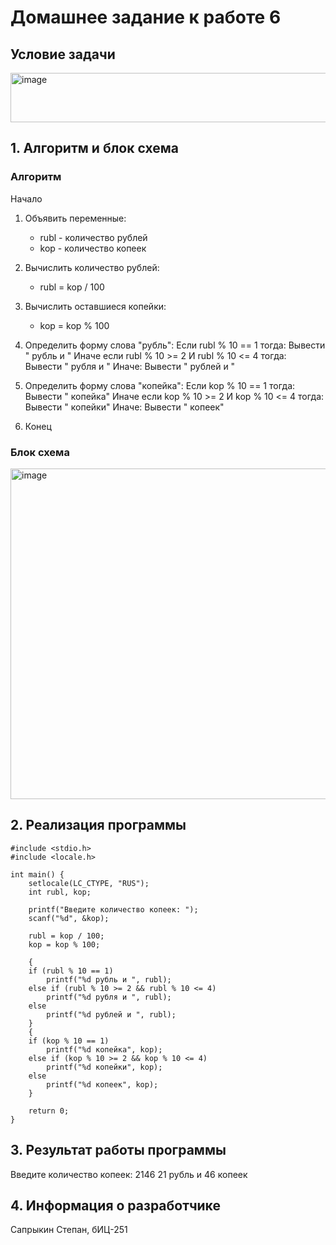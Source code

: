 # Домашнее задание к работе 6
## Условие задачи
<img width="817" height="79" alt="image" src="https://github.com/user-attachments/assets/32335829-d08e-43c7-9a0b-704cdbab13ea" />

## 1. Алгоритм и блок схема
### Алгоритм
Начало
1. Объявить переменные:
   - rubl - количество рублей
   - kop - количество копеек

2. Вычислить количество рублей:
   - rubl = kop / 100
3. Вычислить оставшиеся копейки:
   - kop = kop % 100

4. Определить форму слова "рубль":
    Если rubl % 10 == 1 тогда:
        Вывести " рубль и "
    Иначе если rubl % 10 >= 2 И rubl % 10 <= 4 тогда:
        Вывести " рубля и "
    Иначе:
        Вывести " рублей и "

5. Определить форму слова "копейка":
    Если kop % 10 == 1 тогда:
        Вывести " копейка"
    Иначе если kop % 10 >= 2 И kop % 10 <= 4 тогда:
        Вывести " копейки"
    Иначе:
        Вывести " копеек"

6. Конец
### Блок схема
<img width="574" height="529" alt="image" src="https://github.com/user-attachments/assets/6411fbb5-0983-4b80-b869-5dd337e075df" />


## 2. Реализация программы

    #include <stdio.h>
    #include <locale.h>
    
    int main() {
        setlocale(LC_CTYPE, "RUS");
        int rubl, kop;
    
        printf("Введите количество копеек: ");
        scanf("%d", &kop);
    
        rubl = kop / 100;
        kop = kop % 100;
    
        {
        if (rubl % 10 == 1)
            printf("%d рубль и ", rubl);
        else if (rubl % 10 >= 2 && rubl % 10 <= 4)
            printf("%d рубля и ", rubl);
        else
            printf("%d рублей и ", rubl);
        }
        {
        if (kop % 10 == 1)
            printf("%d копейка", kop);
        else if (kop % 10 >= 2 && kop % 10 <= 4)
            printf("%d копейки", kop);
        else
            printf("%d копеек", kop);
        }
        
        return 0;
    }
## 3. Результат работы программы
Введите количество копеек: 2146
21 рубль и 46 копеек
## 4. Информация о разработчике
Сапрыкин Степан, бИЦ-251
